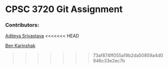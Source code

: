 # CPSC 3720 Git Assignment

### Contributors:

[Aditeya Srivastava](https://github.com/aditeyaS)
<<<<<<< HEAD

[Ben Karinshak](https://github.com/Bkarins1990)

>>>>>>> 73af874ff055a19b2da50859a4d0946c33e2ec7b

